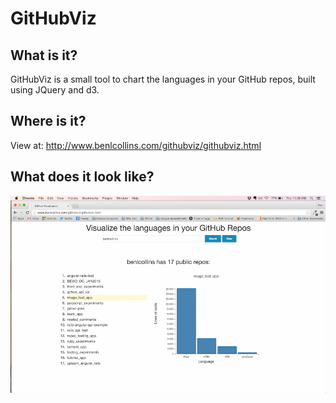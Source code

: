 # GitHubViz

## What is it?

GitHubViz is a small tool to chart the languages in your GitHub repos, built using JQuery and d3.

## Where is it?

View at: http://www.benlcollins.com/githubviz/githubviz.html

## What does it look like?

![alt text](screenshot/githubviz_screenshot.png "GitHubViz screenshot")

